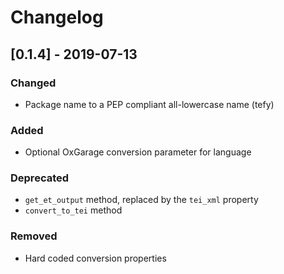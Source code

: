 # Changelog

## [0.1.4] - 2019-07-13

### Changed
- Package name to a PEP compliant all-lowercase name (tefy)

### Added
- Optional OxGarage conversion parameter for language

### Deprecated
- `get_et_output` method, replaced by the `tei_xml` property
- `convert_to_tei` method

### Removed
- Hard coded conversion properties
